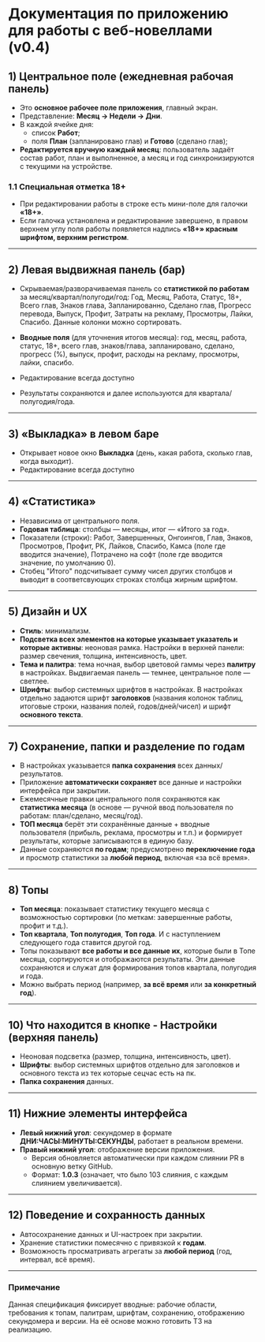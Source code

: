 # Документация по приложению для работы с веб-новеллами (v0.4)

## 1) Центральное поле (ежедневная рабочая панель)
- Это **основное рабочее поле приложения**, главный экран.
- Представление: **Месяц → Недели → Дни**.
- В каждой ячейке дня:
  - список **Работ**;
  - поля **План** (запланировано глав) и **Готово** (сделано глав);
- **Редактируется вручную каждый месяц**: пользователь задаёт состав работ, план и выполненное, а месяц и год синхронизируются с текущими на устройстве.

### 1.1 Специальная отметка 18+
- При редактировании работы в строке есть мини-поле для галочки **«18+»**.
- Если галочка установлена и редактирование завершено, в правом верхнем углу поля работы появляется надпись **«18+» красным шрифтом, верхним регистром**.

---

## 2) Левая выдвижная панель (бар)
- Скрываемая/разворачиваемая панель со **статистикой по работам** за месяц/квартал/полугоди/год: Год, Месяц, Работа, Статус, 18+, Всего глав, Знаков глава, Запланированно, Сделано глав, Прогресс перевода, Выпуск, Профит, Затраты на рекламу, Просмотры, Лайки, Спасибо. Данные колонки можно сортировать.

- **Вводные поля** (для уточнения итогов месяца): год, месяц, работа, статус, 18+, всего глав, знаков/глава, запланировано, сделано, прогресс (%), выпуск, профит, расходы на рекламу, просмотры, лайки, спасибо.
- Редактирование всегда доступно
- Результаты сохраняются и далее используются для квартала/полугодия/года.

---

## 3) «Выкладка» в левом баре
- Открывает новое окно **Выкладка** (день, какая работа, сколько глав, когда выходит). 
- Редактирование всегда доступно

---

## 4) «Статистика»
- Независима от центрального поля. 
- **Годовая таблица**: столбцы — месяцы, итог — «Итого за год». 
 - Показатели (строки): Работ, Завершенных, Онгоингов, Глав, Знаков, Просмотров, Профит, РК, Лайков, Спасибо, Камса (поле где вводится значение), Потрачено на софт (поле где вводится значение, по умолчанию 0).
- Стобец "Итого" подсчитывает сумму чисел других столбцов и выводит в соответсвующих строках столбца жирным шрифтом.

---

## 5) Дизайн и UX
- **Стиль**: минимализм.
- **Подсветка всех элементов на которые указывает указатель и которые активны**: неоновая рамка. Настройки в верхней панели: размер свечения, толщина, интенсивность, цвет.
- **Тема и палитра**: тема ночная, выбор цветовой гаммы через **палитру** в настройках. Выдвигаемая панель — темнее, центральное поле — светлее.
- **Шрифты**: выбор системных шрифтов в настройках. В настройках отдельно задаются шрифт **заголовков** (названия колонок таблиц, итоговые строки, названия полей, годов/дней/чисел) и шрифт **основного текста**.

---

## 7) Сохранение, папки и разделение по годам
- В настройках указывается **папка сохранения** всех данных/результатов.
- Приложение **автоматически сохраняет** все данные и настройки интерфейса при закрытии.
- Ежемесячные правки центрального поля сохраняются как **статистика месяца** (в основе — ручной ввод пользователя по работам: план/сделано, месяц/год).
- **ТОП месяца** берёт эти сохранённые данные + вводные пользователя (прибыль, реклама, просмотры и т.п.) и формирует результаты, которые записываются в единую базу.
- Данные сохраняются **по годам**; предусмотрено **переключение года** и просмотр статистики за **любой период**, включая «за всё время».

---

## 8) Топы
- **Топ месяца**: показывает статистику текущего месяца с возможностью сортировки (по меткам: завершенные работы, профит и т.д.). 
- **Топ квартала**, **Топ полугодия**, **Топ года**. И с наступлением следующего года ставится другой год.
- Топы показывают **все работы и все данные их**, которые были в Топе месяца, сортируются и отображаются результаты. Эти данные сохраняются и служат для формирования топов квартала, полугодия и года. 
- Можно выбрать период (например, **за всё время** или **за конкретный год**).

---

## 10) Что находится в кнопке - Настройки (верхняя панель)
- Неоновая подсветка (размер, толщина, интенсивность, цвет).
- **Шрифты**: выбор системных шрифтов отдельно для заголовков и основного текста из тех которые сецчас есть на пк.
- **Папка сохранения** данных.

---

## 11) Нижние элементы интерфейса
- **Левый нижний угол**: секундомер в формате **ДНИ:ЧАСЫ:МИНУТЫ:СЕКУНДЫ**, работает в реальном времени.
- **Правый нижний угол**: отображение версии приложения.
  - Версия обновляется автоматически при каждом слиянии PR в основную ветку GitHub.
  - Формат: **1.0.3** (означает, что было 103 слияния, с каждым слиянием увеличивается).

---

## 12) Поведение и сохранность данных
- Автосохранение данных и UI-настроек при закрытии.
- Хранение статистики помесячно с привязкой к **годам**.
- Возможность просматривать агрегаты за **любой период** (год, интервал, всё время).

---

### Примечание
Данная спецификация фиксирует вводные: рабочие области, требования к топам, палитрам, шрифтам, сохранению, отображению секундомера и версии. На её основе можно готовить ТЗ на реализацию.

